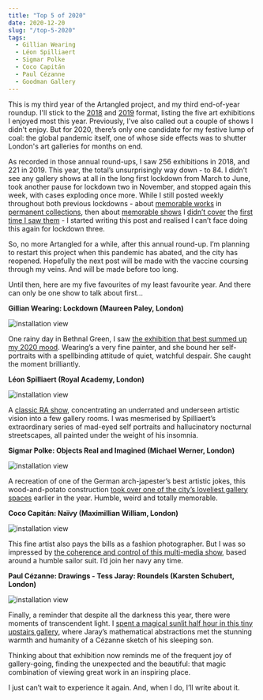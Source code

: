 ```yaml
---
title: "Top 5 of 2020"
date: 2020-12-20
slug: "/top-5-2020"
tags:
  - Gillian Wearing
  - Léon Spilliaert
  - Sigmar Polke
  - Coco Capitán
  - Paul Cézanne
  - Goodman Gallery
---
```


This is my third year of the Artangled project, and my third end-of-year roundup. I'll stick to the [2018](/top-5-2018/) and [2019](/top-5-2019/) format, listing the five art exhibitions I enjoyed most this year. Previously, I've also called out a couple of shows I didn't enjoy. But for 2020, there’s only one candidate for my festive lump of coal: the global pandemic itself, one of whose side effects was to shutter London's art galleries for months on end.

As recorded in those annual round-ups, I saw 256 exhibitions in 2018, and 221 in 2019. This year, the total’s unsurprisingly way down - to 84. I didn’t see any gallery shows at all in the long first lockdown from March to June, took another pause for lockdown two in November, and stopped again this week, with cases exploding once more. While I still posted weekly throughout both previous lockdowns - about [memorable works](/weyden-alte) in [permanent collections](/jones-national), then about [memorable shows](/mercier-bugada) I [didn’t cover](/eisenman-secession) the [first time I saw them](/verjux-genillard) - I started writing this post and realised I can’t face doing this again for lockdown three.

So, no more Artangled for a while, after this annual round-up. I’m planning to restart this project when this pandemic has abated, and the city has reopened. Hopefully the next post will be made with the vaccine coursing through my veins. And will be made before too long.

Until then, here are my five favourites of my least favourite year. And there can only be one show to talk about first…

**Gillian Wearing: Lockdown (Maureen Paley, London)**

![installation view](/wearing-paley-1.jpg)

One rainy day in Bethnal Green, I saw [the exhibition that best summed up my 2020 mood](/wearing-paley). Wearing’s a very fine painter, and she bound her self-portraits with a spellbinding attitude of quiet, watchful despair. She caught the moment brilliantly.

**Léon Spilliaert (Royal Academy, London)**

![installation view](/spillaert-royal-academy-1.jpg)

A [classic RA show](/spillaert-royal-academy), concentrating an underrated and underseen artistic vision into a few gallery rooms. I was mesmerised by Spilliaert’s extraordinary series of mad-eyed self portraits and hallucinatory nocturnal streetscapes, all painted under the weight of his insomnia.

**Sigmar Polke: Objects Real and Imagined (Michael Werner, London)**

![installation view](/polke-werner-1.jpg)

A recreation of one of the German arch-japester’s best artistic jokes, this wood-and-potato construction [took over one of the city’s loveliest gallery spaces](/polke-werner) earlier in the year. Humble, weird and totally memorable.

**Coco Capitán: Naïvy  (Maximillian William, London)**

![installation view](/capitan-william-1.jpg)

This fine artist also pays the bills as a fashion photographer. But I was so impressed by [the coherence and control of this multi-media show](/capitan-maximillian), based around a humble sailor suit. I’d join her navy any time.

**Paul Cézanne: Drawings - Tess Jaray: Roundels (Karsten Schubert, London)**

![installation view](/cezanne-jaray-schubert-1.jpg)

Finally, a reminder that despite all the darkness this year, there were moments of transcendent light. I [spent a magical sunlit half hour in this tiny upstairs gallery](/cezanne-jaray-schubert), where Jaray’s mathematical abstractions met the stunning warmth and humanity of a Cézanne sketch of his sleeping son.

Thinking about that exhibition now reminds me of the frequent joy of gallery-going, finding the unexpected and the beautiful: that magic combination of viewing great work in an inspiring place.

I just can’t wait to experience it again. And, when I do, I’ll write about it.
